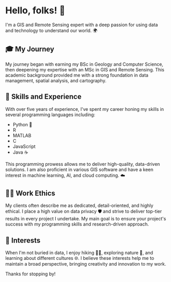 # Hello, folks! 👋

I'm a GIS and Remote Sensing expert with a deep passion for using data and technology to understand our world. 🌍 

## 🎓 My Journey 

My journey began with earning my BSc in Geology and Computer Science, then deepening my expertise with an MSc in GIS and Remote Sensing. This academic background provided me with a strong foundation in data management, spatial analysis, and cartography.

## 💼 Skills and Experience

With over five years of experience, I've spent my career honing my skills in several programming languages including:

- Python 🐍
- R
- MATLAB
- C
- JavaScript
- Java ☕

This programming prowess allows me to deliver high-quality, data-driven solutions. I am also proficient in various GIS software and have a keen interest in machine learning, AI, and cloud computing. ☁️

## 👨‍💻 Work Ethics 

My clients often describe me as dedicated, detail-oriented, and highly ethical. I place a high value on data privacy 🛡️ and strive to deliver top-tier results in every project I undertake. My main goal is to ensure your project's success with my programming skills and research-driven approach.

## 🌱 Interests

When I'm not buried in data, I enjoy hiking 🚶‍♂️, exploring nature 🌳, and learning about different cultures 🌐. I believe these interests help me to maintain a broad perspective, bringing creativity and innovation to my work.

Thanks for stopping by!
